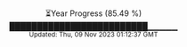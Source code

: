<p align="center">
⏳Year Progress (85.49 %) <br>
█████████████████████████▁▁▁▁▁ <br>
<sub>Updated: Thu, 09 Nov 2023 01:12:37 GMT</sub>
</p>


